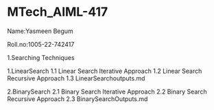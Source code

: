 # MTech_AIML-417

Name:Yasmeen Begum

Roll.no:1005-22-742417

1.Searching Techniques

1.LinearSearch
1.1 Linear Search Iterative Approach
1.2 Linear Search Recursive Approach
1.3 LinearSearchoutputs.md

2.BinarySearch
2.1 Binary Search Iterative Approach
2.2 Binary Search Recursive Approach
2.3 BinarySearchOutputs.md

